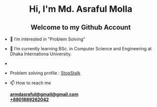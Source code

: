 <h1 align="center">Hi, I'm Md. Asraful Molla</h1>
<h2 align="center">Welcome to my Github Account</h2>

- 👀 I’m interested in "Problem Solving"
- 🌱 I’m currently learning BSc. in Computer Science and Engineering at Dhaka Internationa University.
- 
- Problem solving profile :  <a href="https://www.stopstalk.com/user/profile/mdasrafulmolla">StopStalk</a>

- 📫 How to reach me
  <div><b><a href="armdasraful@gmail.com">armdasraful@gmail@gmail.com</a></b></div>
  <div><b><a href="callme:+8801889262042">+8801889262042</a></b></div>

